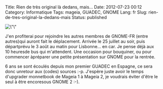 Title: Rien de très original là dedans, mais...
Date: 2012-07-23 00:12
Category: Informatique
Tags: mageia, GUADEC, GNOME
Lang: fr
Slug: rien-de-tres-original-la-dedans-mais
Status: published

![\\"\\"](http://guadec.org/sites/www.guadec.org/files/banner-125.png)

J'en profiterai pour rejoindre les autres membres de GNOME-FR (entre autres)qui auront fait le déplacement. Arrivée le 25 juillet au soir, puis départprévu le 3 août au matin pour Lisbonne... en car. Je pense déjà aux 10 heuresde bus qui m'attendent. Une occasion pour bouquiner, ou pour commencer àpréparer une petite présentation sur GNOME pour la rentrée.

6 ans se sont écoulés depuis mon premier GUADEC en Espagne, ce sera donc unretour aux (codes) sources :-p. J'espère juste avoir le temps d'upgrader monnetbook de Mageia 1 à Mageia 2, je voudrais éviter d'être le seul à être encoresous GNOME 2 :-).
